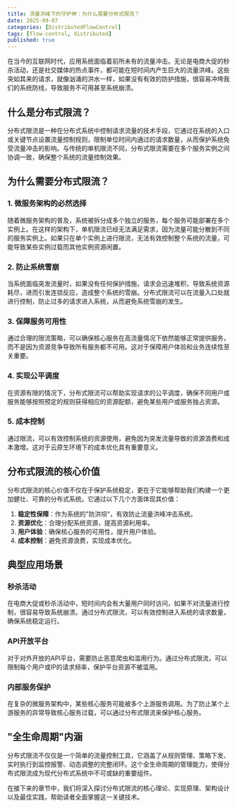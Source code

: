 ```yaml
---
title: 流量洪峰下的守护神：为什么需要分布式限流？
date: 2025-09-07
categories: [DistributedFlowControl]
tags: [flow-control, distributed]
published: true
---
```


在当今的互联网时代，应用系统面临着前所未有的流量冲击。无论是电商大促的秒杀活动，还是社交媒体的热点事件，都可能在短时间内产生巨大的流量洪峰。这些突如其来的请求，就像汹涌的洪水一样，如果没有有效的防护措施，很容易冲垮我们的系统防线，导致服务不可用甚至系统崩溃。

## 什么是分布式限流？

分布式限流是一种在分布式系统中控制请求流量的技术手段，它通过在系统的入口或关键节点设置流量控制规则，限制单位时间内通过的请求数量，从而保护系统免受流量冲击的影响。与传统的单机限流不同，分布式限流需要在多个服务实例之间协调一致，确保整个系统的流量控制效果。

## 为什么需要分布式限流？

### 1. 微服务架构的必然选择

随着微服务架构的普及，系统被拆分成多个独立的服务，每个服务可能部署在多个实例上。在这样的架构下，单机限流已经无法满足需求，因为流量可能分散到不同的服务实例上。如果只在单个实例上进行限流，无法有效控制整个系统的流量，可能导致某些实例过载而其他实例资源闲置。

### 2. 防止系统雪崩

当系统面临突发流量时，如果没有任何保护措施，请求会迅速堆积，导致系统资源耗尽，进而引发连锁反应，造成整个系统的雪崩。分布式限流可以在流量入口处就进行控制，防止过多的请求进入系统，从而避免系统雪崩的发生。

### 3. 保障服务可用性

通过合理的限流策略，可以确保核心服务在高流量情况下依然能够正常提供服务，而不是因为资源竞争导致所有服务都不可用。这对于保障用户体验和业务连续性至关重要。

### 4. 实现公平调度

在资源有限的情况下，分布式限流可以帮助实现请求的公平调度，确保不同用户或服务能够按照预定的规则获得相应的资源配额，避免某些用户或服务独占资源。

### 5. 成本控制

通过限流，可以有效控制系统的资源使用，避免因为突发流量导致的资源浪费和成本激增。这对于云原生环境下的成本优化具有重要意义。

## 分布式限流的核心价值

分布式限流的核心价值不仅在于保护系统稳定，更在于它能够帮助我们构建一个更加健壮、可靠的分布式系统。它通过以下几个方面体现其价值：

1. **稳定性保障**：作为系统的"防洪坝"，有效防止流量洪峰冲击系统。
2. **资源优化**：合理分配系统资源，提高资源利用率。
3. **用户体验**：确保核心服务的可用性，提升用户体验。
4. **成本控制**：避免资源浪费，实现成本优化。

## 典型应用场景

### 秒杀活动

在电商大促或秒杀活动中，短时间内会有大量用户同时访问，如果不对流量进行控制，很容易导致系统崩溃。通过分布式限流，可以有效控制进入系统的请求数量，确保系统稳定运行。

### API开放平台

对于对外开放的API平台，需要防止恶意爬虫和滥用行为。通过分布式限流，可以限制每个用户或IP的请求频率，保护平台资源不被滥用。

### 内部服务保护

在复杂的微服务架构中，某些核心服务可能被多个上游服务调用。为了防止某个上游服务的异常导致核心服务过载，可以通过分布式限流来保护核心服务。

## "全生命周期"内涵

分布式限流不仅仅是一个简单的流量控制工具，它涵盖了从规则管理、策略下发、实时执行到监控报警、动态调整的完整闭环。这个全生命周期的管理能力，使得分布式限流成为现代分布式系统中不可或缺的重要组件。

在接下来的章节中，我们将深入探讨分布式限流的核心理论、实现原理、架构设计以及最佳实践，帮助读者全面掌握这一关键技术。